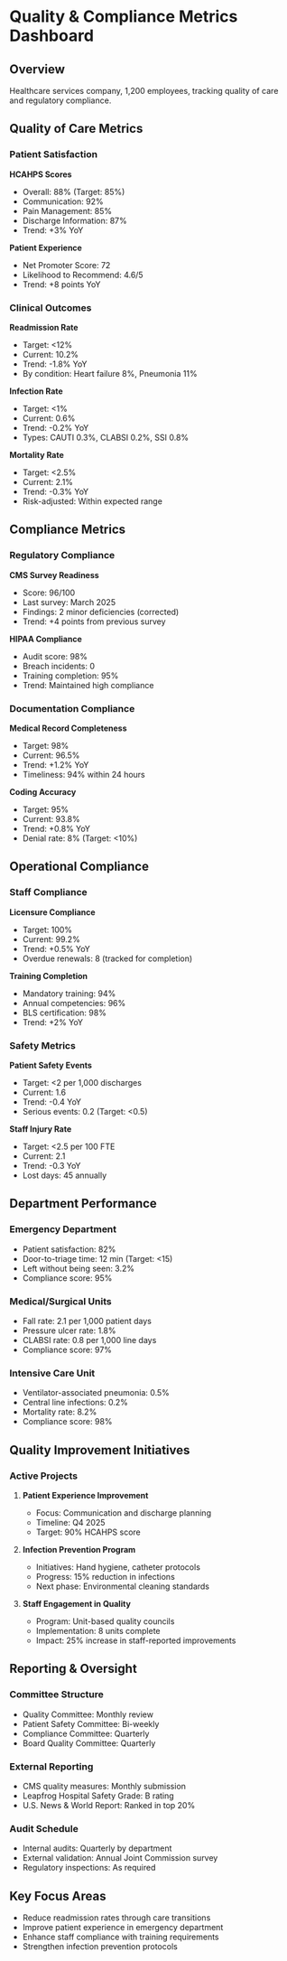 # Quality & Compliance Metrics Dashboard

## Overview
Healthcare services company, 1,200 employees, tracking quality of care and regulatory compliance.

## Quality of Care Metrics

### Patient Satisfaction
**HCAHPS Scores**
- Overall: 88% (Target: 85%)
- Communication: 92%
- Pain Management: 85%
- Discharge Information: 87%
- Trend: +3% YoY

**Patient Experience**
- Net Promoter Score: 72
- Likelihood to Recommend: 4.6/5
- Trend: +8 points YoY

### Clinical Outcomes
**Readmission Rate**
- Target: <12%
- Current: 10.2%
- Trend: -1.8% YoY
- By condition: Heart failure 8%, Pneumonia 11%

**Infection Rate**
- Target: <1%
- Current: 0.6%
- Trend: -0.2% YoY
- Types: CAUTI 0.3%, CLABSI 0.2%, SSI 0.8%

**Mortality Rate**
- Target: <2.5%
- Current: 2.1%
- Trend: -0.3% YoY
- Risk-adjusted: Within expected range

## Compliance Metrics

### Regulatory Compliance
**CMS Survey Readiness**
- Score: 96/100
- Last survey: March 2025
- Findings: 2 minor deficiencies (corrected)
- Trend: +4 points from previous survey

**HIPAA Compliance**
- Audit score: 98%
- Breach incidents: 0
- Training completion: 95%
- Trend: Maintained high compliance

### Documentation Compliance
**Medical Record Completeness**
- Target: 98%
- Current: 96.5%
- Trend: +1.2% YoY
- Timeliness: 94% within 24 hours

**Coding Accuracy**
- Target: 95%
- Current: 93.8%
- Trend: +0.8% YoY
- Denial rate: 8% (Target: <10%)

## Operational Compliance

### Staff Compliance
**Licensure Compliance**
- Target: 100%
- Current: 99.2%
- Trend: +0.5% YoY
- Overdue renewals: 8 (tracked for completion)

**Training Completion**
- Mandatory training: 94%
- Annual competencies: 96%
- BLS certification: 98%
- Trend: +2% YoY

### Safety Metrics
**Patient Safety Events**
- Target: <2 per 1,000 discharges
- Current: 1.6
- Trend: -0.4 YoY
- Serious events: 0.2 (Target: <0.5)

**Staff Injury Rate**
- Target: <2.5 per 100 FTE
- Current: 2.1
- Trend: -0.3 YoY
- Lost days: 45 annually

## Department Performance

### Emergency Department
- Patient satisfaction: 82%
- Door-to-triage time: 12 min (Target: <15)
- Left without being seen: 3.2%
- Compliance score: 95%

### Medical/Surgical Units
- Fall rate: 2.1 per 1,000 patient days
- Pressure ulcer rate: 1.8%
- CLABSI rate: 0.8 per 1,000 line days
- Compliance score: 97%

### Intensive Care Unit
- Ventilator-associated pneumonia: 0.5%
- Central line infections: 0.2%
- Mortality rate: 8.2%
- Compliance score: 98%

## Quality Improvement Initiatives

### Active Projects
1. **Patient Experience Improvement**
   - Focus: Communication and discharge planning
   - Timeline: Q4 2025
   - Target: 90% HCAHPS score

2. **Infection Prevention Program**
   - Initiatives: Hand hygiene, catheter protocols
   - Progress: 15% reduction in infections
   - Next phase: Environmental cleaning standards

3. **Staff Engagement in Quality**
   - Program: Unit-based quality councils
   - Implementation: 8 units complete
   - Impact: 25% increase in staff-reported improvements

## Reporting & Oversight

### Committee Structure
- Quality Committee: Monthly review
- Patient Safety Committee: Bi-weekly
- Compliance Committee: Quarterly
- Board Quality Committee: Quarterly

### External Reporting
- CMS quality measures: Monthly submission
- Leapfrog Hospital Safety Grade: B rating
- U.S. News & World Report: Ranked in top 20%

### Audit Schedule
- Internal audits: Quarterly by department
- External validation: Annual Joint Commission survey
- Regulatory inspections: As required

## Key Focus Areas
- Reduce readmission rates through care transitions
- Improve patient experience in emergency department
- Enhance staff compliance with training requirements
- Strengthen infection prevention protocols